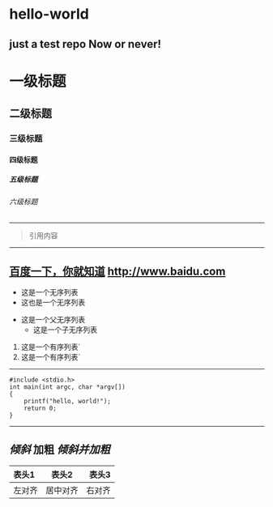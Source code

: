 # hello-world
just a test repo
Now or never!
---
# 一级标题
## 二级标题
### 三级标题
#### 四级标题
##### 五级标题
###### 六级标题
---
> 引用内容
---
[百度一下，你就知道](http://www.baidu.com)
<http://www.baidu.com>
---
* 这是一个无序列表
* 这也是一个无序列表

+ 这是一个父无序列表
  - 这是一个子无序列表

1. 这是一个有序列表`
2. 这是一个有序列表`
---
```
#include <stdio.h>
int main(int argc, char *argv[])
{
    printf("hello, world!");
    return 0;
}
```
---
*倾斜*
**加粗**
***倾斜并加粗***
---
表头1|表头2|表头3
:----|:-----:|-----:
左对齐|居中对齐|右对齐

